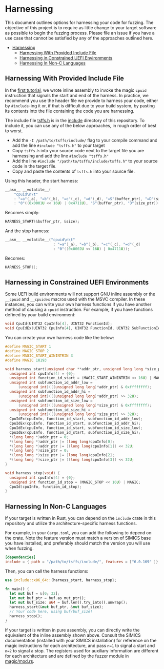 # Harnessing

This document outlines options for harnessing your code for fuzzing. The objective of
this project is to require as little change to your target software as possible to begin
the fuzzing process. Please file an issue if you have a use case that cannot be
satisfied by any of the approaches outlined here.

- [Harnessing](#harnessing)
  - [Harnessing With Provided Include File](#harnessing-with-provided-include-file)
  - [Harnessing in Constrained UEFI Environments](#harnessing-in-constrained-uefi-environments)
  - [Harnessing In Non-C Languages](#harnessing-in-non-c-languages)


## Harnessing With Provided Include File

In the [first tutorial](./UEFISimpleTarget.md), we wrote inline assembly to invoke the
magic `cpuid` instruction that signals the start and end of the harness. In practice, we
recommend you use the header file we provide to harness your code, either by
`#include`-ing it or, if that is difficult due to your build system, by pasting its
contents into the file containing the code you are harnessing.

The include file [tsffs.h](../include/tsffs.h) is in the [include](../include/)
directory of this repository. To include it, you can use any of the below approaches, in
rough order of best to worst.

- Add the `-I /path/to/tsffs/include/` flag to your
  compile command and add the line `#include "tsffs.h"` to your target
- Copy `tsffs.h` into your source code next to the target file you are harnessing
  and add the line `#include "tsffs.h"`
- Add the line
  `#include "/path/to/tsffs/include/tsffs.h"` to your
  source code in the target file.
- Copy and paste the contents of `tsffs.h` into your source file.

Using this header, the start harness:

```c
__asm__ __volatile__(
    "cpuid\n\t"
    : "=a"(_a), "=b"(_b), "=c"(_c), "=d"(_d), "=S"(buffer_ptr), "=D"(size_ptr)
    : "0"((0x0001U << 16U) | 0x4711U), "S"(buffer_ptr), "D"(size_ptr));
```

Becomes simply:

```c
HARNESS_START(&buffer_ptr, &size);
```

And the stop harness:


```c
__asm__ __volatile__("cpuid\n\t"
                      : "=a"(_a), "=b"(_b), "=c"(_c), "=d"(_d)
                      : "0"((0x0002U << 16U) | 0x4711U));
```

Becomes:

```c
HARNESS_STOP();
```

## Harnessing in Constrained UEFI Environments

Some UEFI build environments will not support GNU inline assembly or the `__cpuid` and
`__cpuidex` macros used with the MSVC compiler. In these instances, you can write your
own harness functions if you have another method of causing a `cpuid` instruction. For
example, if you have functions defined by your build environment:

```c
void CpuId(UINT32 CpuInfo[4], UINT32 FunctionId);
void CpuIdEx(UINT32 CpuInfo[4], UINT32 FunctionId, UINT32 SubFunctionId);
```

You can create your own harness code like the below:

```c
#define MAGIC_START 1
#define MAGIC_STOP 2
#define MAGIC_START_WININTRIN 3
#define MAGIC 18193

void harness_start(unsigned char **addr_ptr, unsigned long long *size_ptr) {
  unsigned int cpuInfo[4] = {0};
  unsigned int function_id_start = (MAGIC_START_WININTRIN << 16U) | MAGIC;
  unsigned int subfunction_id_addr_low =
      (unsigned int)(((unsigned long long)*addr_ptr) & 0xffffffff);
  unsigned int subfunction_id_addr_hi =
      (unsigned int)(((unsigned long long)*addr_ptr) >> 32U);
  unsigned int subfunction_id_size_low =
      (unsigned int)(((unsigned long long)*size_ptr) & 0xffffffff);
  unsigned int subfunction_id_size_hi =
      (unsigned int)(((unsigned long long)*size_ptr) >> 32U);
  CpuIdEx(cpuInfo, function_id_start, subfunction_id_addr_low);
  CpuIdEx(cpuInfo, function_id_start, subfunction_id_addr_hi);
  CpuIdEx(cpuInfo, function_id_start, subfunction_id_size_low);
  CpuIdEx(cpuInfo, function_id_start, subfunction_id_size_hi);
  *(long long *)addr_ptr = 0;
  *(long long *)addr_ptr |= (long long)cpuInfo[0];
  *(long long *)addr_ptr |= ((long long)cpuInfo[1]) << 32U;
  *(long long *)size_ptr = 0;
  *(long long *)size_ptr |= (long long)cpuInfo[2];
  *(long long *)size_ptr |= ((long long)cpuInfo[3]) << 32U;
}

void harness_stop(void) {
  unsigned int cpuInfo[4] = {0};
  unsigned int function_id_stop = (MAGIC_STOP << 16U) | MAGIC;
  CpuId(cpuInfo, function_id_stop);
}
```

## Harnessing In Non-C Languages

If your target is written in Rust, you can depend on the `include` crate in this
repository and utilize the architecture-specific harness functions.

For example, in your `Cargo.toml`, you can add the following to depend on the crate.
Note the feature version must match a version of SIMICS base you have installed, and
preferably should match the version you will use when fuzzing.

```toml
[dependencies]
include = { path = "/path/to/tsffs/include/", features = ["6.0.169" ]}
```

Then, you can call the harness functions:


```rust
use include::x86_64::{harness_start, harness_stop};

fn main() {
  let mut buf = &[0; 32];
  let mut buf_ptr = buf.as_mut_ptr();
  let mut buf_size: u64 = buf.len().try_into().unwrap();
  harness_start(&mut buf_ptr, &mut buf_size);
  // Your code here, using buf/buf_size!
  harness_stop();
}
```

If your target is written in pure assembly, you can directly write the equivalent of the
inline assembly shown above. Consult the SIMICS documentation (installed with your
SIMICS installation) for reference on the magic instructions for each architecture, and
pass `n=1` to signal a start and `n=2` to signal a stop. The registers used for
auxiliary information are different for each architecture and are defined by the fuzzer
module in [magic/mod.rs](../tsffs_module/src/magic/mod.rs).